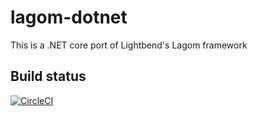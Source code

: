 # lagom-dotnet
This is a .NET core port of Lightbend's Lagom framework

## Build status
[![CircleCI](https://circleci.com/gh/nagytech/lagom-dotnet.svg?style=shield)](https://circleci.com/gh/nagytech/lagom-dotnet)
